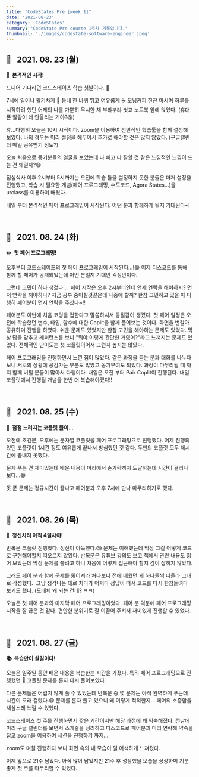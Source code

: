 ```yaml
---
title: "CodeStates Pre [week 1]"
date: '2021-08-23'
category: 'CodeStates'
summary: "CodeState Pre course 1주차 기록입니다."
thumbnail: './images/codestate-software-engineer.jpeg'
---
```


## 📆 &nbsp; 2021. 08. 23 (월)

**🎸&nbsp; 본격적인 시작!**

드디어 기다리던 코드스테이츠 학습 첫날이다. 🎉

7시에 일어나 활기차게 🏃 동네 한 바퀴 뛰고 여유롭게 ☕️ 모닝커피 한잔 마시며 하루를 시작하려 했던 어제의 나를 가뿐히 무시한 채 부랴부랴 씻고 노트북 앞에 앉았다. (휴대폰 알람이 왜 안울리는 거야?😱)

휴...다행히 오늘은 10시 시작이다. zoom을 이용하여 전반적인 학습툴을 함께 설정해 보았다. 나의 경우는 미리 설정을 해두어서 추가로 해야할 것은 많지 않았다. (구글캘린더 메일 공유받기 정도?)

오늘 처음으로 동기분들의 얼굴을 보았는데 나 빼고 다 잘할 것 같은 느낌적인 느낌이 드는 건 왜일까?😅

점심식사 이후 2시부터 5시까지는 오전에 학습 툴을 설정하지 못한 분들은 마저 설정을 진행했고, 학습 시 필요한 개념(페어 프로그래밍, 수도코드, Agora States...)을 urclass를 이용하여 배웠다.

내일 부터 본격적인 페어 프로그래밍이 시작된다. 어떤 분과 함께하게 될지 기대된다~!

&nbsp;

## 📆 &nbsp; 2021. 08. 24 (화)

**✏️&nbsp; 첫 페어 프로그래밍!**

오후부터 코드스테이츠의 첫 페어 프로그래밍이 시작된다...!😁 어제 디스코드를 통해 함께 할 페어가 공개되었는데 어떤 분일지 기대반 걱정반이다.

그런데 고민이 하나 생겼다... &nbsp;페어 시작은 오후 2시부터인데 언제 연락을 해야하지?
먼저 연락을 해야하나? 지금 공부 중이실것같은데 나중에 할까?
한참 고민하고 있을 때 다행히 페어분이 먼저 연락을 주셨다~!!

페어분도 이번에 처음 코딩을 접한다고 말씀하셔서 동질감이 생겼다. 첫 페어 일정은 오전에 학습했던 변수, 타입, 함수에 대한 Coplit을 함께 풀어보는 것이다. 화면을 번갈아 공유하며 진행을 하였다. 쉬운 문제도 있었지만 한참 고민을 해야하는 문제도 있었다. 막상 답을 맞추고 레퍼런스를 보니 "뭐야 이렇게 간단한 거였어?"라고 느껴지는 문제도 있었다. 전체적인 난이도는 첫 코플릿이어서 그런지 높지는 않았다.

페어 프로그래밍을 진행하면서 느낀 점이 많았다. 같은 과정을 듣는 분과 대화를 나누다보니 서로의 상황에 공감가는 부분도 많았고 동기부여도 되었다. 과정이 마무리될 때 까지 함께 버틸 분들이 많아서 다행이다. 내일은 오전 부터 Pair Coplit이 진행된다. 내일 코플릿에서 진행될 개념을 한번 더 복습해야겠다!!

&nbsp;

## 📆 &nbsp; 2021. 08. 25 (수)

**🧨&nbsp; 점점 느려지는 코플릿 풀이...**

오전에 조건문, 오후에는 문자열 코플릿을 페어 프로그래밍으로 진행했다. 어제 진행되었던 코플릿이 1시간 정도 여유롭게 끝나서 방심했던 것 같다. 두번의 코플릿 모두 제시간에 끝내지 못했다.

문제 푸는 건 재미있는데 배운 내용이 머리에서 손가락까지 도달하는데 시간이 걸리나 보다...😅

못 푼 문제는 정규시간이 끝나고 페어분과 오후 7시에 만나 마무리하기로 했다.

&nbsp;

## 📆 &nbsp; 2021. 08. 26 (목)

**💢&nbsp; 정신차려 아직 4일차야!**

반복문 코플릿 진행했다. 정신이 아득했다.😱 문제는 이해했는데 막상 그걸 어떻게 코드로 구현해야할지 떠오르지 않았다. 반복문은 유튜브 강의도 보고 책에서 관련 내용도 읽어 보았는데 막상 문제를 풀려고 하니 처음에 어떻게 접근해야 할지 감이 잡히지 않았다.

그래도 페어 분과 함께 문제를 뚫어져라 쳐다보니 전에 배웠던 게 하나둘씩 떠올라 그대로 작성했다. &nbsp;그냥 생각나는 대로 치다가 어쩌다 정답이 떠서 코드를 다시 한참들여다 보기도 했다. (도대체 왜 되는 건데? ㅋㅋ)

오늘은 첫 페어 분과의 마지막 페어 프로그래밍이었다. 페어 분 덕분에 페어 프로그래밍 시작을 잘 끊은 것 같다. 편안한 분위기로 잘 이끌어 주셔서 재미있게 진행할 수 있었다.

&nbsp;

## 📆 &nbsp; 2021. 08. 27 (금)

**📚&nbsp; 복습만이 살길이다!**

오늘은 일주일 동안 배운 내용을 복습한는 시간을 가졌다. 특히 페어 프로그래밍으로 진행했던 📝 코플릿 문제를 혼자 다시 풀어보았다.

다른 문제들은 어렵지 않게 풀 수 있었는데 반복문 중 몇 문제는 아직 완벽하게 푸는데 시간이 오래 걸렸다.😩 문제를 혼자 풀고 있으니 왜 이렇게 적적한지... 페어의 소중함을 새삼스레 느낄 수 있었다.

코드스테이츠 첫 주를 진행하면서 짧은 기간이지만 해당 과정에 꽤 익숙해졌다. 전날에 미리 구글 캘린더를 보면서 스케줄을 정리하고 디스코드로 페어분과 미리 연락해 약속을 잡고 zoom을 이용하여 세션을 진행하기 까지...

zoom도 며칠 진행하다 보니 화면 속의 내 모습이 덜 어색하게 느껴졌다.

이제 앞으로 21주 남았다. 아직 많이 남았지만 21주 후 성장했을 모습을 상상하며 기분 좋게 첫 주를 마무리할 수 있었다.
